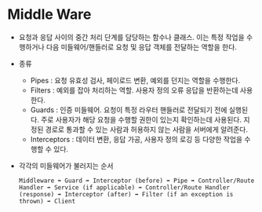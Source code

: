 # Middle Ware

-   요청과 응답 사이의 중간 처리 단계를 담당하는 함수나 클래스. 이는 특정 작업을 수행하거나 다음 미들웨어/핸들러로 요청 및 응답 객체를 전달하는 역할을 한다.
-   종류

    -   Pipes : 요청 유효성 검사, 페이로드 변환, 예외를 던지는 역할을 수행한다.
    -   Filters : 예외를 잡아 처리하는 역할. 사용자 정의 오류 응답을 반환하는데 사용한다.
    -   Guards : 인증 미들웨어. 요청이 특정 라우터 핸들러로 전달되기 전에 실행된다. 주로 사용자가 해당 요청을 수행할 권한이 있는지 확인하는데 사용된다. 지정된 경로로 통과할 수 있는 사람과 허용하지 않는 사람을 서버에게 알려준다.
    -   Interceptors : 데이터 변환, 응답 가공, 사용자 정의 로깅 등 다양한 작업을 수행할 수 있다.

-   각각의 미들웨어가 불러지는 순서
    ```text
    Middleware ➡️ Guard ➡️ Interceptor (before) ➡️ Pipe ➡️ Controller/Route Handler ➡️ Service (if applicable) ➡️ Controller/Route Handler (response) ➡️ Interceptor (after) ➡️ Filter (if an exception is thrown) ➡️ Client
    ```
